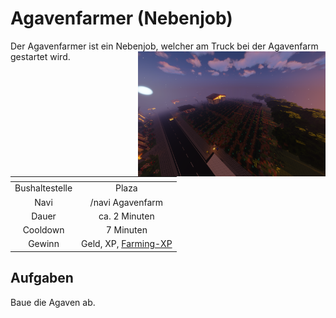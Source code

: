 # Agavenfarmer (Nebenjob)
Der Agavenfarmer ist ein Nebenjob, welcher am Truck bei der Agavenfarm gestartet wird. <img align="right" width="300" eight="150" src="../../../assets/image/nebenjobs/Agavenfarm.png">


| <!-- --> | <!-- --> |
| :-: | :-: |
| Bushaltestelle | Plaza |
| Navi | /navi Agavenfarm |
| Dauer | ca. 2 Minuten |
| Cooldown | 7 Minuten |
| Gewinn | Geld, XP, [Farming-XP](../../pages/skills/farming.md) |


## Aufgaben
Baue die Agaven ab.
